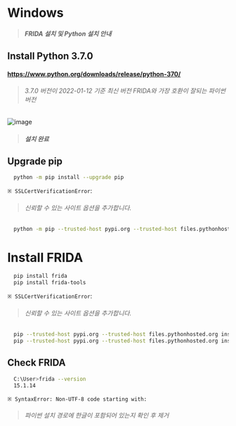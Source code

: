 # Windows
> ##### FRIDA 설치 및 Python 설치 안내

## Install Python 3.7.0
 #### https://www.python.org/downloads/release/python-370/
> ###### 3.7.0 버전이 2022-01-12 기준 최신 버전 FRIDA와 가장 호환이 잘되는 파이썬 버전

![image](https://user-images.githubusercontent.com/97210927/149086943-65715a27-233e-41e0-bc78-31506c420366.png)
> ##### 설치 완료

## Upgrade pip

```Bash
  python -m pip install --upgrade pip
```

`※ SSLCertVerificationError`:

> ###### 신뢰할 수 있는 사이트 옵션을 추가합니다.

```Bash
  python -m pip --trusted-host pypi.org --trusted-host files.pythonhosted.org install --upgrade pip
```

# Install FRIDA

```Bash
  pip install frida
  pip install frida-tools
```

`※ SSLCertVerificationError`:

> ###### 신뢰할 수 있는 사이트 옵션을 추가합니다.

```Bash
  pip --trusted-host pypi.org --trusted-host files.pythonhosted.org install frida
  pip --trusted-host pypi.org --trusted-host files.pythonhosted.org install frida-tools
```

## Check FRIDA

```Bash
  C:\User>frida --version
  15.1.14
```

`※ SyntaxError: Non-UTF-8 code starting with:`

> ###### 파이썬 설치 경로에 한글이 포함되어 있는지 확인 후 제거

<br/>

